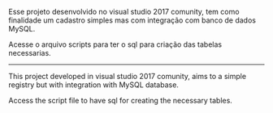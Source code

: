 Esse projeto desenvolvido no visual studio 2017 comunity, tem como finalidade um cadastro simples mas com integração com banco de dados MySQL.

Acesse o arquivo scripts para ter o sql para criação das tabelas necessarias.

----------------------------


This project developed in visual studio 2017 comunity, aims to a simple registry but with integration with MySQL database.

Access the script file to have sql for creating the necessary tables.
